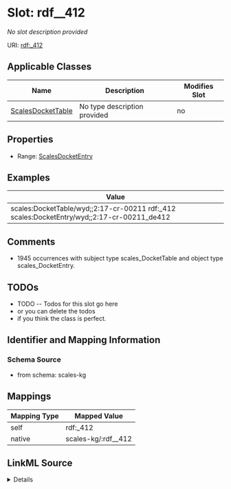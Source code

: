 

# Slot: rdf__412


_No slot description provided_





URI: [rdf:_412](http://www.w3.org/1999/02/22-rdf-syntax-ns#_412)



<!-- no inheritance hierarchy -->





## Applicable Classes

| Name | Description | Modifies Slot |
| --- | --- | --- |
| [ScalesDocketTable](../classes/ScalesDocketTable.md) | No type description provided |  no  |







## Properties

* Range: [ScalesDocketEntry](../classes/ScalesDocketEntry.md)






## Examples

| Value |
| --- |
| scales:DocketTable/wyd;;2:17-cr-00211 rdf:_412 scales:DocketEntry/wyd;;2:17-cr-00211_de412 |

## Comments

* 1945 occurrences with subject type scales_DocketTable and object type scales_DocketEntry.

## TODOs

* TODO -- Todos for this slot go here
* or you can delete the todos
* if you think the class is perfect.

## Identifier and Mapping Information







### Schema Source


* from schema: scales-kg




## Mappings

| Mapping Type | Mapped Value |
| ---  | ---  |
| self | rdf:_412 |
| native | scales-kg/:rdf__412 |




## LinkML Source

<details>
```yaml
name: rdf__412
description: No slot description provided
todos:
- TODO -- Todos for this slot go here
- or you can delete the todos
- if you think the class is perfect.
comments:
- 1945 occurrences with subject type scales_DocketTable and object type scales_DocketEntry.
examples:
- value: scales:DocketTable/wyd;;2:17-cr-00211 rdf:_412 scales:DocketEntry/wyd;;2:17-cr-00211_de412
from_schema: scales-kg
rank: 1000
slot_uri: rdf:_412
alias: rdf__412
domain_of:
- scales_DocketTable
range: scales_DocketEntry

```
</details>